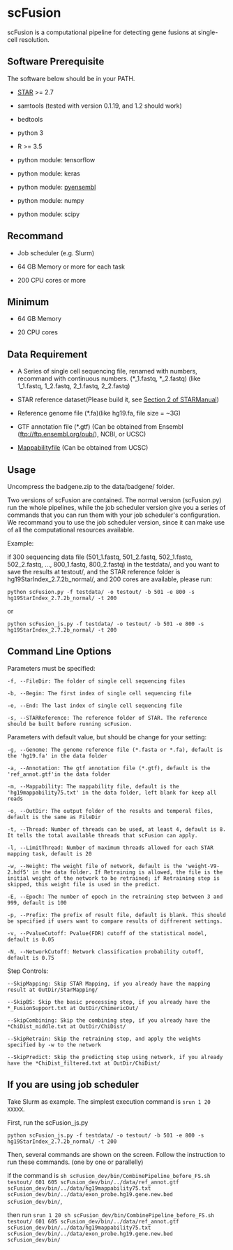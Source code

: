 # scFusion

scFusion is a computational pipeline for detecting gene fusions at single-cell resolution. 

## Software Prerequisite

The software below should be in your PATH.

- [STAR](https://github.com/alexdobin/STAR) >= 2.7 
- samtools (tested with version 0.1.19, and 1.2 should work)
- bedtools
- python 3
- R >= 3.5

- python module: tensorflow
- python module: keras
- python module: [pyensembl](https://github.com/openvax/pyensembl)
- python module: numpy
- python module: scipy



## Recommand

- Job scheduler (e.g. Slurm)

- 64 GB Memory or more for each task

- 200 CPU cores or more

## Minimum

- 64 GB Memory

- 20 CPU cores

## Data Requirement

- A Series of single cell sequencing file, renamed with numbers, recommand with continuous numbers. (*_1.fastq, *_2.fastq) (like 1_1.fastq, 1_2.fastq, 2_1.fastq, 2_2.fastq)

- STAR reference dataset(Please build it, see [Section 2 of STARManual](https://github.com/alexdobin/STAR/blob/master/doc/STARmanual.pdf))

- Reference genome file (*.fa)(like hg19.fa, file size = ~3G)

- GTF annotation file (*.gtf) (Can be obtained from Ensembl (ftp://ftp.ensembl.org/pub/), NCBI, or UCSC)

- [Mappabilityfile](https://genome.ucsc.edu/cgi-bin/hgTables) (Can be obtained from UCSC)

## Usage

Uncompress the badgene.zip to the data/badgene/ folder. 

Two versions of scFusion are contained. The normal version (scFusion.py) run the whole pipelines, while the job scheduler version give you a series of commands that you can run them with your job scheduler's configuration. We recommand you to use the job scheduler version, since it can make use of all the computational resources available. 

Example:

if 300 sequencing data file (501_1.fastq, 501_2.fastq, 502_1.fastq, 502_2.fastq, ..., 800_1.fastq, 800_2.fastq) in the testdata/, and you want to save the results at testout/, and the STAR reference folder is hg19StarIndex_2.7.2b_normal/, and 200 cores are available, please run:

`python scFusion.py -f testdata/ -o testout/ -b 501 -e 800 -s hg19StarIndex_2.7.2b_normal/ -t 200`

or

`python scFusion_js.py -f testdata/ -o testout/ -b 501 -e 800 -s hg19StarIndex_2.7.2b_normal/ -t 200`

## Command Line Options

Parameters must be specified: 

    -f, --FileDir: The folder of single cell sequencing files
    
    -b, --Begin: The first index of single cell sequencing file
    
    -e, --End: The last index of single cell sequencing file
    
    -s, --STARReference: The reference folder of STAR. The reference should be built before running scFusion. 
    
Parameters with default value, but should be change for your setting: 

    -g, --Genome: The genome reference file (*.fasta or *.fa), default is the 'hg19.fa' in the data folder
    
    -a, --Annotation: The gtf annotation file (*.gtf), default is the 'ref_annot.gtf'in the data folder
    
    -m, --Mappability: The mappability file, default is the 'hg19mappability75.txt' in the data folder, left blank for keep all reads
    
    -o, --OutDir: The output folder of the results and temperal files, default is the same as FileDir
    
    -t, --Thread: Number of threads can be used, at least 4, default is 8. It tells the total available threads that scFusion can apply.
    
    -l, --LimitThread: Number of maximum threads allowed for each STAR mapping task, default is 20
    
    -w, --Weight: The weight file of network, default is the 'weight-V9-2.hdf5' in the data folder. If Retraining is allowed, the file is the initial weight of the network to be retrained; if Retraining step is skipped, this weight file is used in the predict.  
    
    -E, --Epoch: The number of epoch in the retraining step between 3 and 999, default is 100
    
    -p, --Prefix: The prefix of result file, default is blank. This should be specified if users want to compare results of diffrerent settings.
    
    -v, --PvalueCutoff: Pvalue(FDR) cutoff of the statistical model, default is 0.05
    
    -N, --NetworkCutoff: Network classification probability cutoff, default is 0.75
    
Step Controls:

    --SkipMapping: Skip STAR Mapping, if you already have the mapping result at OutDir/StarMapping/
    
    --SkipBS: Skip the basic processing step, if you already have the *_FusionSupport.txt at OutDir/ChimericOut/
    
    --SkipCombining: Skip the combining step, if you already have the *ChiDist_middle.txt at OutDir/ChiDist/
    
    --SkipRetrain: Skip the retraining step, and apply the weights specified by -w to the network
    
    --SkipPredict: Skip the predicting step using network, if you already have the *ChiDist_filtered.txt at OutDir/ChiDist/


## If you are using job scheduler

Take Slurm as example. The simplest execution command is `srun 1 20 XXXXX`.

First, run the scFusion_js.py

`python scFusion_js.py -f testdata/ -o testout/ -b 501 -e 800 -s hg19StarIndex_2.7.2b_normal/ -t 200`

Then, several commands are shown on the screen. Follow the instruction to run these commands. (one by one or parallelly)

if the command is `sh scFusion_dev/bin/CombinePipeline_before_FS.sh testout/ 601 605 scFusion_dev/bin/../data/ref_annot.gtf scFusion_dev/bin/../data/hg19mappability75.txt scFusion_dev/bin/../data/exon_probe.hg19.gene.new.bed scFusion_dev/bin/`, 

then run `srun 1 20 sh scFusion_dev/bin/CombinePipeline_before_FS.sh testout/ 601 605 scFusion_dev/bin/../data/ref_annot.gtf scFusion_dev/bin/../data/hg19mappability75.txt scFusion_dev/bin/../data/exon_probe.hg19.gene.new.bed scFusion_dev/bin/`
